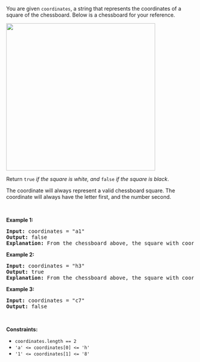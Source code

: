 <div><p>You are given <code>coordinates</code>, a string that represents the coordinates of a square of the chessboard. Below is a chessboard for your reference.</p>

<p><img alt="" src="https://assets.leetcode.com/uploads/2021/02/19/screenshot-2021-02-20-at-22159-pm.png" style="width: 400px; height: 396px;"></p>

<p>Return <code>true</code><em> if the square is white, and </em><code>false</code><em> if the square is black</em>.</p>

<p>The coordinate will always represent a valid chessboard square. The coordinate will always have the letter first, and the number second.</p>

<p>&nbsp;</p>
<p><strong>Example 1:</strong></p>

<pre><strong>Input:</strong> coordinates = "a1"
<strong>Output:</strong> false
<strong>Explanation:</strong> From the chessboard above, the square with coordinates "a1" is black, so return false.
</pre>

<p><strong>Example 2:</strong></p>

<pre><strong>Input:</strong> coordinates = "h3"
<strong>Output:</strong> true
<strong>Explanation:</strong> From the chessboard above, the square with coordinates "h3" is white, so return true.
</pre>

<p><strong>Example 3:</strong></p>

<pre><strong>Input:</strong> coordinates = "c7"
<strong>Output:</strong> false
</pre>

<p>&nbsp;</p>
<p><strong>Constraints:</strong></p>

<ul>
	<li><code>coordinates.length == 2</code></li>
	<li><code>'a' &lt;= coordinates[0] &lt;= 'h'</code></li>
	<li><code>'1' &lt;= coordinates[1] &lt;= '8'</code></li>
</ul>
</div>
